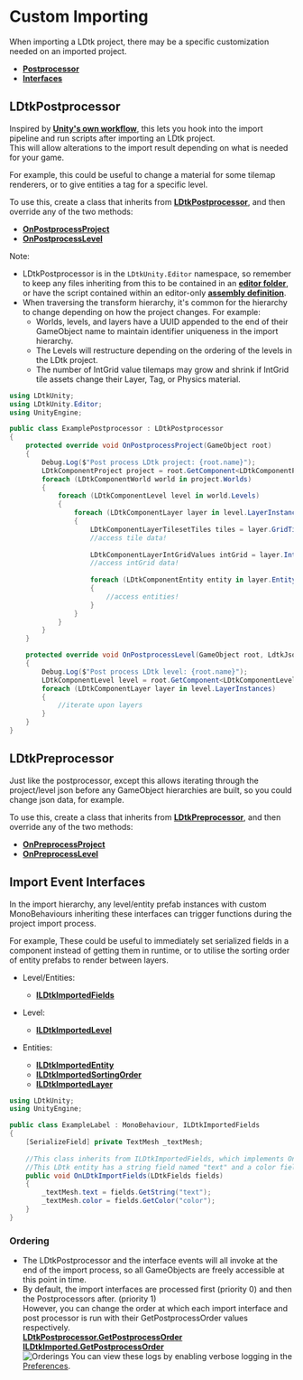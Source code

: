 # Custom Importing
When importing a LDtk project, there may be a specific customization needed on an imported project.

- [**Postprocessor**](#ldtkpostprocessor)  
- [**Interfaces**](#import-event-interfaces)  

## LDtkPostprocessor

Inspired by [**Unity's own workflow**](https://docs.unity3d.com/ScriptReference/AssetPostprocessor.html), this lets you hook into the import pipeline and run scripts after importing an LDtk project.  
This will allow alterations to the import result depending on what is needed for your game.

For example, this could be useful to change a material for some tilemap renderers, or to give entities a tag for a specific level.

To use this, create a class that inherits from [**LDtkPostprocessor**](../../api/LDtkUnity.Editor.LDtkPostprocessor.yml), and then override any of the two methods:  
- [**OnPostprocessProject**](../../api/LDtkUnity.Editor.LDtkPostprocessor.yml)  
- [**OnPostprocessLevel**](../../api/LDtkUnity.Editor.LDtkPostprocessor.yml)  

Note: 
- LDtkPostprocessor is in the `LDtkUnity.Editor` namespace, so remember to keep any files inheriting from this to be contained in an [**editor folder**](https://docs.unity3d.com/Manual/SpecialFolders.html), or have the script contained within an editor-only [**assembly definition**](https://docs.unity3d.com/Manual/ScriptCompilationAssemblyDefinitionFiles.html).
- When traversing the transform hierarchy, it's common for the hierarchy to change depending on how the project changes. For example:
  - Worlds, levels, and layers have a UUID appended to the end of their GameObject name to maintain identifier uniqueness in the import hierarchy.
  - The Levels will restructure depending on the ordering of the levels in the LDtk project.
  - The number of IntGrid value tilemaps may grow and shrink if IntGrid tile assets change their Layer, Tag, or Physics material.

```csharp
using LDtkUnity;
using LDtkUnity.Editor;
using UnityEngine;

public class ExamplePostprocessor : LDtkPostprocessor
{
    protected override void OnPostprocessProject(GameObject root)
    {
        Debug.Log($"Post process LDtk project: {root.name}");
        LDtkComponentProject project = root.GetComponent<LDtkComponentProject>();
        foreach (LDtkComponentWorld world in project.Worlds)
        {
            foreach (LDtkComponentLevel level in world.Levels)
            {
                foreach (LDtkComponentLayer layer in level.LayerInstances)
                {
                    LDtkComponentLayerTilesetTiles tiles = layer.GridTiles;
                    //access tile data!
                    
                    LDtkComponentLayerIntGridValues intGrid = layer.IntGrid;
                    //access intGrid data!
                    
                    foreach (LDtkComponentEntity entity in layer.EntityInstances)
                    {
                        //access entities!
                    }
                }
            }
        }
    }

    protected override void OnPostprocessLevel(GameObject root, LdtkJson projectJson)
    {
        Debug.Log($"Post process LDtk level: {root.name}");
        LDtkComponentLevel level = root.GetComponent<LDtkComponentLevel>();
        foreach (LDtkComponentLayer layer in level.LayerInstances)
        {
            //iterate upon layers
        }
    }
}
```

## LDtkPreprocessor
Just like the postprocessor, except this allows iterating through the project/level json before any GameObject hierarchies are built, so you could change json data, for example.

To use this, create a class that inherits from [**LDtkPreprocessor**](../../api/LDtkUnity.Editor.LDtkPreprocessor.yml), and then override any of the two methods:
- [**OnPreprocessProject**](../../api/LDtkUnity.Editor.LDtkPostprocessor.yml)
- [**OnPreprocessLevel**](../../api/LDtkUnity.Editor.LDtkPostprocessor.yml)


## Import Event Interfaces
In the import hierarchy, any level/entity prefab instances with custom MonoBehaviours inheriting these interfaces can trigger functions during the project import process.

For example, These could be useful to immediately set serialized fields in a component instead of getting them in runtime, or to utilise the sorting order of entity prefabs to render between layers. 

- Level/Entities:
  - [**ILDtkImportedFields**](../../api/LDtkUnity.ILDtkImportedFields.yml)

  
- Level:
  - [**ILDtkImportedLevel**](../../api/LDtkUnity.ILDtkImportedLevel.yml)
  

- Entities:
  - [**ILDtkImportedEntity**](../../api/LDtkUnity.ILDtkImportedEntity.yml)
  - [**ILDtkImportedSortingOrder**](../../api/LDtkUnity.ILDtkImportedSortingOrder.yml)
  - [**ILDtkImportedLayer**](../../api/LDtkUnity.ILDtkImportedLayer.yml)

```csharp
using LDtkUnity;
using UnityEngine;

public class ExampleLabel : MonoBehaviour, ILDtkImportedFields
{
    [SerializeField] private TextMesh _textMesh;
    
    //This class inherits from ILDtkImportedFields, which implements OnLDtkImportedFields.
    //This LDtk entity has a string field named "text" and a color field named "color". 
    public void OnLDtkImportFields(LDtkFields fields)
    {
        _textMesh.text = fields.GetString("text");
        _textMesh.color = fields.GetColor("color");
    }
}
```

### Ordering
- The LDtkPostprocessor and the interface events will all invoke at the end of the import process, so all GameObjects are freely accessible at this point in time.
- By default, the import interfaces are processed first (priority 0) and then the Postprocessors after. (priority 1)  
  However, you can change the order at which each import interface and post processor is run with their GetPostprocessOrder values respectively.  
[**LDtkPostprocessor.GetPostprocessOrder**](../../api/LDtkUnity.Editor.LDtkPostprocessor.yml#LDtkUnity_Editor_LDtkPostprocessor_GetPostprocessOrder)  
[**ILDtkImported.GetPostprocessOrder**](../../api/LDtkUnity.ILDtkImported.yml#LDtkUnity_ILDtkImported_GetPostprocessOrder)  
![Orderings](../../images/img_Unity_GetPostprocessOrder.png)
You can view these logs by enabling verbose logging in the [Preferences](topic_Preferences.md#verbose-logging).